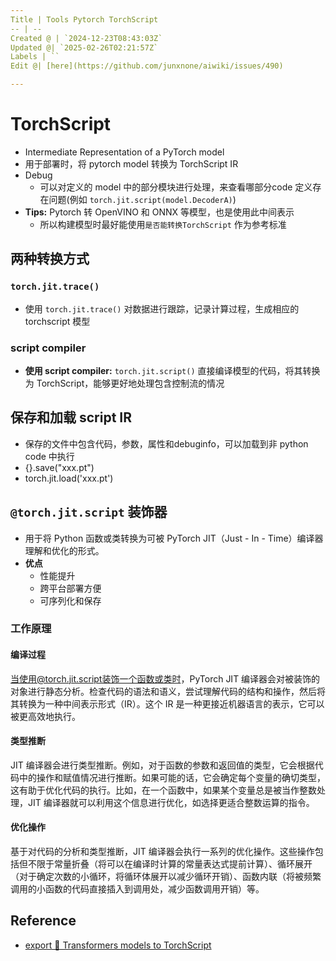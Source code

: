 ```yaml
---
Title | Tools Pytorch TorchScript
-- | --
Created @ | `2024-12-23T08:43:03Z`
Updated @| `2025-02-26T02:21:57Z`
Labels | ``
Edit @| [here](https://github.com/junxnone/aiwiki/issues/490)

---
```

# TorchScript

- Intermediate Representation of a PyTorch model
- 用于部署时，将 pytorch model 转换为 TorchScript IR
- Debug
  - 可以对定义的 model 中的部分模块进行处理，来查看哪部分code 定义存在问题(例如 `torch.jit.script(model.DecoderA)`)
- **Tips:** Pytorch 转 OpenVINO 和 ONNX 等模型，也是使用此中间表示
  - 所以构建模型时最好能使用`是否能转换TorchScript` 作为参考标准

## 两种转换方式

### `torch.jit.trace()`

- 使用 `torch.jit.trace()` 对数据进行跟踪，记录计算过程，生成相应的 torchscript 模型

### script compiler

- **使用 script compiler:** `torch.jit.script()` 直接编译模型的代码，将其转换为 TorchScript，能够更好地处理包含控制流的情况


## 保存和加载  script IR

-  保存的文件中包含代码，参数，属性和debuginfo，可以加载到非 python code 中执行
  - {}.save("xxx.pt")
  - torch.jit.load('xxx.pt')



## `@torch.jit.script` 装饰器
- 用于将 Python 函数或类转换为可被 PyTorch JIT（Just - In - Time）编译器理解和优化的形式。
- **优点**
  - 性能提升
  - 跨平台部署方便
  - 可序列化和保存


### 工作原理

#### 编译过程
当使用@torch.jit.script装饰一个函数或类时，PyTorch JIT 编译器会对被装饰的对象进行静态分析。检查代码的语法和语义，尝试理解代码的结构和操作，然后将其转换为一种中间表示形式（IR）。这个 IR 是一种更接近机器语言的表示，它可以被更高效地执行。

#### 类型推断
JIT 编译器会进行类型推断。例如，对于函数的参数和返回值的类型，它会根据代码中的操作和赋值情况进行推断。如果可能的话，它会确定每个变量的确切类型，这有助于优化代码的执行。比如，在一个函数中，如果某个变量总是被当作整数处理，JIT 编译器就可以利用这个信息进行优化，如选择更适合整数运算的指令。

#### 优化操作
基于对代码的分析和类型推断，JIT 编译器会执行一系列的优化操作。这些操作包括但不限于常量折叠（将可以在编译时计算的常量表达式提前计算）、循环展开（对于确定次数的小循环，将循环体展开以减少循环开销）、函数内联（将被频繁调用的小函数的代码直接插入到调用处，减少函数调用开销）等。


## Reference
- [export 🤗 Transformers models to TorchScript](https://huggingface.co/docs/transformers/en/torchscript)
